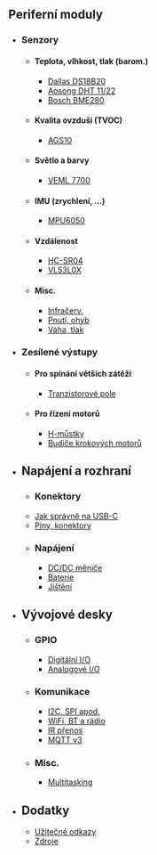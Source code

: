 ## Periferní moduly
- ### Senzory
	- #### Teplota, vlhkost, tlak (barom.)
		- [Dallas DS18B20](pages/ds18b20)
		- [Aosong DHT 11/22](pages/dht)
		- [Bosch BME280](pages/bme280)
	- #### Kvalita ovzduší (TVOC)
		- [AGS10](pages/ags10)
	- #### Světlo a barvy
		- [VEML 7700](pages/veml7700)
	- #### IMU (zrychlení, ...)
		- [MPU6050](pages/mpu6050)
	- #### Vzdálenost
		- [HC-SR04](pages/hcsr04)
		- [VL53L0X](pages/vl53l0x)
	- #### Misc.
		- [Infračerv.](pages/ir_sens)
		- [Pnutí, ohyb](pages/tensometers)
		- [Váha, tlak](pages/weight_sens)
- ### Zesílené výstupy
	- #### Pro spínání větších zátěží
		- [Tranzistorové pole](pages/trans_array)
	- #### Pro řízení motorů
		- [H-můstky](pages/h_bridges)
		- [Budiče krokových motorů](pages/stepper_drivers)
- ## Napájení a rozhraní
	- ### Konektory
	- [Jak správně na USB-C](pages/usb-c)
	- [Piny, konektory](pages/connectors)
	- ### Napájení
		- [DC/DC měniče](pages/dc-dc)
		- [Baterie](pages/battery)
		- [Jištění](pages/fuses)
- ## Vývojové desky
	- ### GPIO
		- [Digitální I/O](pages/digital_io)
		- [Analogové I/O](pages/analog_io)
	- ### Komunikace
		- [I2C, SPI apod.](pages/serial_comm)
		- [WiFi, BT a rádio](pages/rf_comm)
		- [IR přenos](pages/ir_comm)
		- [MQTT v3](pages/mqtt)
	- ### Misc.
		- [Multitasking](pages/multitasking)
- ## Dodatky
	- [Užitečné odkazy](pages/helpful_links)
	- [Zdroje](pages/sources)